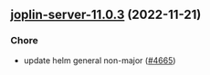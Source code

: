 

## [joplin-server-11.0.3](https://github.com/truecharts/charts/compare/joplin-server-11.0.2...joplin-server-11.0.3) (2022-11-21)

### Chore

- update helm general non-major ([#4665](https://github.com/truecharts/charts/issues/4665))
  
  